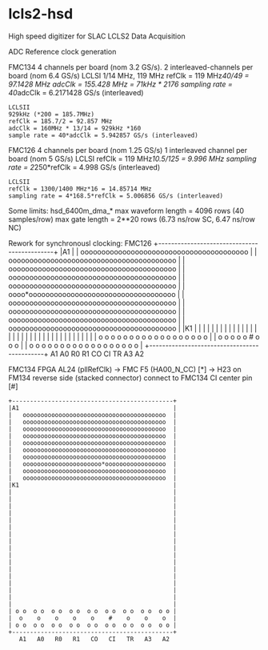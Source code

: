 # lcls2-hsd
High speed digitizer for SLAC LCLS2 Data Acquisition


   ADC Reference clock generation

   FMC134
    4 channels per board (nom 3.2 GS/s).
    2 interleaved-channels per board (nom 6.4 GS/s)
    LCLSI
    1/14 MHz, 119 MHz 
    refClk = 119 MHz*40/49 = 97.1428 MHz
    adcClk = 155.428 MHz = 71kHz * 2176
    sampling rate = 40*adcClk = 6.2171428 GS/s (interleaved)

    LCLSII
    929kHz (*200 = 185.7MHz)
    refClk = 185.7/2 = 92.857 MHz
    adcClk = 160MHz * 13/14 = 929kHz *160
    sample rate = 40*adcClk = 5.942857 GS/s (interleaved)

   FMC126
    4 channels per board (nom 1.25 GS/s)
    1 interleaved channel per board (nom 5 GS/s)
    LCLSI
    refClk = 119 MHz*10.5/125 = 9.996 MHz
    sampling rate = 2*250*refClk = 4.998 GS/s (interleaved)

    LCLSII
    refClk = 1300/1400 MHz*16 = 14.85714 MHz
    sampling rate = 4*168.5*refClk = 5.006856 GS/s (interleaved)

    
Some limits:
     hsd_6400m_dma_*
	max waveform length = 4096 rows (40 samples/row)
	max gate length     = 2**20 rows (6.73 ns/row SC, 6.47 ns/row NC)

Rework for synchronousl clocking:
  FMC126
    +---------------------------------------------+
    |A1                                           |
    |   oooooooooooooooooooooooooooooooooooooooo  |
    |   oooooooooooooooooooooooooooooooooooooooo  |
    |   oooooooooooooooooooooooooooooooooooooooo  |
    |   oooooooooooooooooooooooooooooooooooooooo  |
    |   oooooooooooooooooooooooooooooooooooooooo  |
    |   oooo*ooooooooooooooooooooooooooooooooooo  |
    |   oooooooooooooooooooooooooooooooooooooooo  |
    |   oooooooooooooooooooooooooooooooooooooooo  |
    |   oooooooooooooooooooooooooooooooooooooooo  |
    |   oooooooooooooooooooooooooooooooooooooooo  |
    |K1                                           |
    |                                             |
    |                                             |
    |                                             |
    |                                             |
    |                                             |
    |                                             |
    |                                             |
    |                                             |
    |                                             |
    |                                             |
    |                                             |
    |                                             |
    |                                             |
    |                                             |
    |                                             |
    |                                             |
    |                                             |
    | o o  o o  o o  o o  o o  o o  o o  o o  o o |
    |  o    o    o    o    o    #    o    o    o  |
    | o o  o o  o o  o o  o o  o o  o o  o o  o o |
    +---------------------------------------------+
       A1   A0   R0   R1   CO   CI   TR   A3   A2
      
  FMC134
    FPGA AL24 (pllRefClk)  ->  FMC F5 (HA00_N_CC) [*]
      -> H23 on FM134 reverse side (stacked connector)
     connect to FMC134 CI center pin [#]

    +---------------------------------------------+
    |A1                                           |
    |   oooooooooooooooooooooooooooooooooooooooo  |
    |   oooooooooooooooooooooooooooooooooooooooo  |
    |   oooooooooooooooooooooooooooooooooooooooo  |
    |   oooooooooooooooooooooooooooooooooooooooo  |
    |   oooooooooooooooooooooooooooooooooooooooo  |
    |   oooooooooooooooooooooooooooooooooooooooo  |
    |   oooooooooooooooooooooooooooooooooooooooo  |
    |   oooooooooooooooooooooo*ooooooooooooooooo  |
    |   oooooooooooooooooooooooooooooooooooooooo  |
    |   oooooooooooooooooooooooooooooooooooooooo  |
    |K1                                           |
    |                                             |
    |                                             |
    |                                             |
    |                                             |
    |                                             |
    |                                             |
    |                                             |
    |                                             |
    |                                             |
    |                                             |
    |                                             |
    |                                             |
    |                                             |
    |                                             |
    |                                             |
    |                                             |
    |                                             |
    | o o  o o  o o  o o  o o  o o  o o  o o  o o |
    |  o    o    o    o    o    #    o    o    o  |
    | o o  o o  o o  o o  o o  o o  o o  o o  o o |
    +---------------------------------------------+
       A1   A0   R0   R1   CO   CI   TR   A3   A2
      